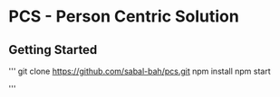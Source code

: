 # PCS - Person Centric Solution

## Getting Started

'''
git clone https://github.com/sabal-bah/pcs.git
npm install
npm start

'''

